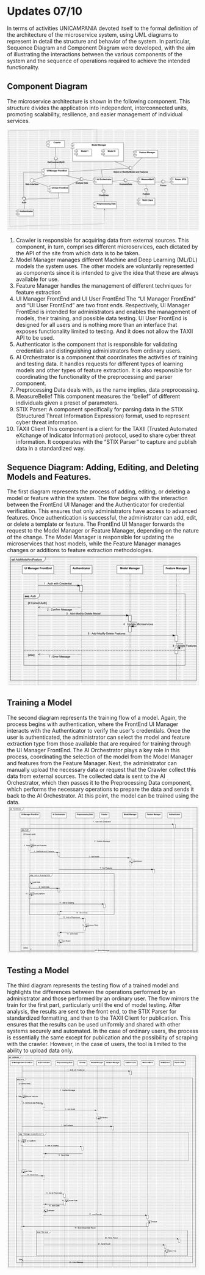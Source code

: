# Updates 07/10

In terms of activities UNICAMPANIA devoted itself to the formal definition of the architecture of the microservice system, using UML diagrams to represent in detail the structure and behavior of the system. In particular, Sequence Diagram and Component Diagram were developed, with the aim of illustrating the interactions between the various components of the system and the sequence of operations required to achieve the intended functionality.

## Component Diagram
The microservice architecture is shown in the following component. This structure divides the application into independent, interconnected units, promoting scalability, resilience, and easier management of individual services.

![Descrizione dell'immagine](./UML/Component.png)
1. Crawler is responsible for acquiring data from external sources. This component, in turn, comprises different microservices, each dictated by the API of the site from which data is to be taken.
2. Model Manager manages different Machine and Deep Learning (ML/DL) models the system uses. The other models are voluntarily represented as components since it is intended to give the idea that these are always available for use. 
3. Feature Manager handles the management of different techniques for feature extraction
4. UI Manager FrontEnd and UI User FrontEnd The “UI Manager FrontEnd” and “UI User FrontEnd” are two front ends. Respectively, UI Manager FrontEnd is intended for administrators and enables the management of models, their training, and possible data testing. UI User FrontEnd is designed for all users and is nothing more than an interface that exposes functionality limited to testing. And it does not allow the TAXII API to be used. 
5. Authenticator is the component that is responsible for validating credentials and distinguishing administrators from ordinary users. 
6. AI Orchestrator is a component that coordinates the activities of training and testing data. It handles requests for different types of learning models and other types of feature extraction. It is also responsible for coordinating the functionality of the preprocessing and parser component.
7. Preprocessing Data deals with, as the name implies, data preprocessing. 
8. MeasureBelief This component measures the “belief” of different individuals given a preset of parameters.
9. STIX Parser: A component specifically for parsing data in the STIX (Structured Threat Information Expression) format, used to represent cyber threat information.
10. TAXII Client This component is a client for the TAXII (Trusted Automated eXchange of Indicator Information) protocol, used to share cyber threat information. It cooperates with the “STIX Parser” to capture and publish data in a standardized way.

## Sequence Diagram: Adding, Editing, and Deleting Models and Features.
The first diagram represents the process of adding, editing, or deleting a model or feature within the system. The flow begins with the interaction between the FrontEnd UI Manager and the Authenticator for credential verification. This ensures that only administrators have access to advanced features. Once authentication is successful, the administrator can add, edit, or delete a template or feature. The FrontEnd UI Manager forwards the request to the Model Manager or Feature Manager, depending on the nature of the change. The Model Manager is responsible for updating the microservices that host models, while the Feature Manager manages changes or additions to feature extraction methodologies.
![Sequence Edit Add and Remove Model](./UML/SeqEditModel.png)

## Training a Model
The second diagram represents the training flow of a model. Again, the process begins with authentication, where the FrontEnd UI Manager interacts with the Authenticator to verify the user's credentials. Once the user is authenticated, the administrator can select the model and feature extraction type from those available that are required for training through the UI Manager FrontEnd. The AI Orchestrator plays a key role in this process, coordinating the selection of the model from the Model Manager and features from the Feature Manager. Next, the administrator can manually upload the necessary data or request that the Crawler collect this data from external sources. The collected data is sent to the AI Orchestrator, which then passes it to the Preprocessing Data component, which performs the necessary operations to prepare the data and sends it back to the AI Orchestrator. At this point, the model can be trained using the data. 
![Sequence Train Model](./UML/SeqTrainModel.png)

## Testing a Model
The third diagram represents the testing flow of a trained model and highlights the differences between the operations performed by an administrator and those performed by an ordinary user. The flow mirrors the train for the first part, particularly until the end of model testing. After analysis, the results are sent to the front end, to the STIX Parser for standardized formatting, and then to the TAXII Client for publication. This ensures that the results can be used uniformly and shared with other systems securely and automated. In the case of ordinary users, the process is essentially the same except for publication and the possibility of scraping with the crawler. However, in the case of users, the tool is limited to the ability to upload data only.
![Seqence Test Model](./UML/SeqTestModel.png)
